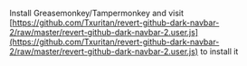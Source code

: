 Install Greasemonkey/Tampermonkey and visit [https://github.com/Txuritan/revert-github-dark-navbar-2/raw/master/revert-github-dark-navbar-2.user.js](https://github.com/Txuritan/revert-github-dark-navbar-2/raw/master/revert-github-dark-navbar-2.user.js) to install it
